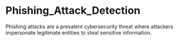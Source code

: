 # Phishing_Attack_Detection
Phishing attacks are a prevalent cybersecurity threat where attackers impersonate legitimate entities to steal sensitive  information. 
